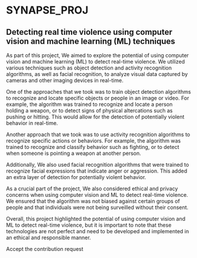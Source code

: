# SYNAPSE_PROJ
## Detecting real time violence using computer vision and machine learning (ML) techniques

As part of this project, We aimed to explore the potential of using computer vision and machine learning (ML) to detect real-time violence. We utilized various techniques such as object detection and activity recognition algorithms, as well as facial recognition, to analyze visual data captured by cameras and other imaging devices in real-time.

One of the approaches that we took was to train object detection algorithms to recognize and locate specific objects or people in an image or video. For example, the algorithm was trained to recognize and locate a person holding a weapon, or to detect signs of physical altercations such as pushing or hitting. This would allow for the detection of potentially violent behavior in real-time.

Another approach that we took was to use activity recognition algorithms to recognize specific actions or behaviors. For example, the algorithm was trained to recognize and classify behavior such as fighting, or to detect when someone is pointing a weapon at another person.

Additionally, We also used facial recognition algorithms that were trained to recognize facial expressions that indicate anger or aggression. This added an extra layer of detection for potentially violent behavior.

As a crucial part of the project, We also considered ethical and privacy concerns when using computer vision and ML to detect real-time violence. We ensured that the algorithm was not biased against certain groups of people and that individuals were not being surveilled without their consent.

Overall, this project highlighted the potential of using computer vision and ML to detect real-time violence, but it is important to note that these technologies are not perfect and need to be developed and implemented in an ethical and responsible manner.

Accept the contribution request
